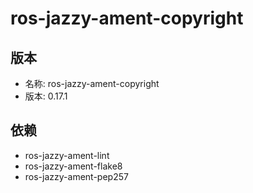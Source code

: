 # ros-jazzy-ament-copyright

## 版本

- 名称: ros-jazzy-ament-copyright
- 版本: 0.17.1

## 依赖

- ros-jazzy-ament-lint
- ros-jazzy-ament-flake8
- ros-jazzy-ament-pep257
